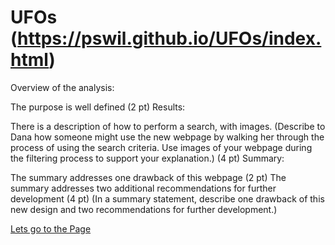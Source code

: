 # UFOs  (https://pswil.github.io/UFOs/index.html)

Overview of the analysis:

The purpose is well defined (2 pt)
Results:

There is a description of how to perform a search, with images. (Describe to Dana how someone might use the new webpage by walking her through the process of using the search criteria. Use images of your webpage during the filtering process to support your explanation.) (4 pt)
Summary: 

The summary addresses one drawback of this webpage (2 pt)
The summary addresses two additional recommendations for further development (4 pt)
(In a summary statement, describe one drawback of this new design and two recommendations for further development.)


[Lets go to the Page](https://pswil.github.io/UFOs/index.html)
